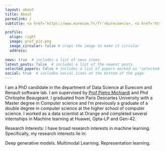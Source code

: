 ```yaml
---
layout: about
title: About
permalink: /
subtitle: <a href='https://www.eurecom.fr/fr'>Eurecom</a>, <a href='https://www.renaultgroup.com/en/our-company/locations/software-labs-sophia-antipolis-2/'> Renault Software Labs</a> Sophia-Antipolis, France.

profile:
  align: right
  image: prof_pic.png
  image_circular: false # crops the image to make it circular
  address: 
   
news: true  # includes a list of news items
latest_posts: false  # includes a list of the newest posts
selected_papers: false # includes a list of papers marked as "selected={true}"
social: true  # includes social icons at the bottom of the page
---
```

I am a PhD candidate in the department of Data Science at Eurecom and Renault software lab. I am supervised by <a href='https://www.eurecom.fr/~michiard/'>Prof Pietro Michiardi</a> and Phd Chritophe Beaugeant. I graduated from Paris Descartes University with a Master degree in Computer science and I’m previously a graduate of a double degree in computer science at the higher school of computer science. I worked as a data
scientist at Orange and completed several internships in Machine learning at Huawei, Opta-LP and Gen-42.

Research Interests: I have broad research interests in machine learning. Specifically, my research interests lie in:

Deep generative models.
Multimodal Learning.
Representation learning.
